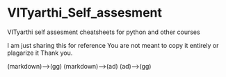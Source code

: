 # VITyarthi_Self_assesment
VITyarthi self assesment cheatsheets for python and other courses

I am just sharing this for reference
You are not meant to copy it entirely or plagarize it
Thank you.

(markdown)-->(gg)
(markdown)-->(ad)
(ad)-->(gg)
